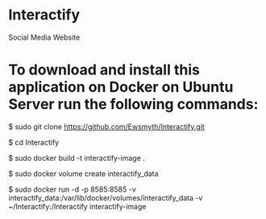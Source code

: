 # Interactify
 Social Media Website

# To download and install this application on Docker on Ubuntu Server run the following commands:

$ sudo git clone https://github.com/Ewsmyth/Interactify.git

$ cd Interactify

$ sudo docker build -t interactify-image .

$ sudo docker volume create interactify_data

$ sudo docker run -d -p 8585:8585 -v interactify_data:/var/lib/docker/volumes/interactify_data -v ~/Interactify:/Interactify interactify-image